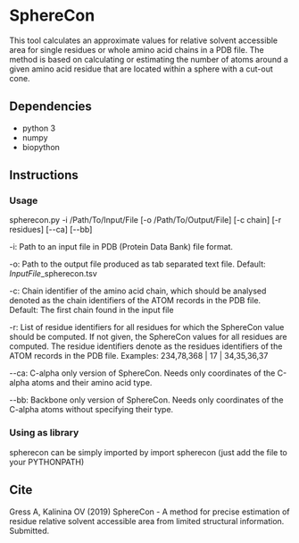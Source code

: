 # SphereCon
This tool calculates an approximate values for relative solvent accessible area for single residues or whole amino acid chains in a PDB file. The method is based on calculating or estimating the number of atoms around a given amino acid residue that are located within a sphere with a cut-out cone. 
## Dependencies
* python 3
* numpy
* biopython
## Instructions
### Usage
spherecon.py -i /Path/To/Input/File [-o /Path/To/Output/File] [-c chain] [-r residues] [--ca] [--bb]

-i:     Path to an input file in PDB (Protein Data Bank) file format.

-o:     Path to the output file produced as tab separated text file.
        Default: *InputFile*_spherecon.tsv

-c:     Chain identifier of the amino acid chain, which should be analysed denoted as the chain identifiers of the ATOM records in the PDB file.
        Default: The first chain found in the input file

-r:     List of residue identifiers for all residues for which the SphereCon value should be computed. If not given, the SphereCon values for all residues are computed.
        The residue identifiers denote as the residues identifiers of the ATOM records in the PDB file.
        Examples: 234,78,368 | 17 | 34,35,36,37

--ca:   C-alpha only version of SphereCon. Needs only coordinates of the C-alpha atoms and their amino acid type.

--bb:   Backbone only version of SphereCon. Needs only coordinates of the C-alpha atoms without specifying their type.
### Using as library
spherecon can be simply imported by
import spherecon
(just add the file to your PYTHONPATH)
## Cite
Gress A, Kalinina OV (2019) SphereCon - A method for precise estimation of residue relative solvent accessible area from limited structural information. Submitted.
